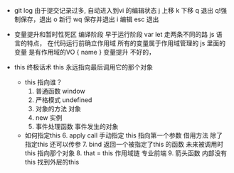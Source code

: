 - git log
    由于提交记录过多, 自动进入到vi 的编辑状态
    j 上移 
    k 下移 
    q 退出 q!强制保存，退出
    o 新行 
    wq 保存并退出
    i 编辑
    esc 退出 
    
- 变量提升和暂时性死区
    编译阶段 早于运行阶段
    var let 走两条不同的路
    js 语言的特点， 在代码运行前确立作用域
    所有的变量属于作用域管理的
    js 里面的变量 是有作用域的VO { name } 
    变量提升 不好的， 

- this 终极话术
    this 永远指向最后调用它的那个对象
    - this 指向谁？
        1. 普通函数 window
        2. 严格模式 undefined
        3. 对象的方法 对象
        4. new 实例
        5. 事件处理函数 事件发生的对象
    - 如何指定this
        6. apply call 手动指定 this 指向第一个参数
            借用方法 除了指定this 还可以传参
        7. bind 返回一个被指定了this 的函数
            未来被调用时this 指向那个对象
        8. that = this 作用域链 专业前端
        9. 箭头函数 内部没有this 找到外层的this